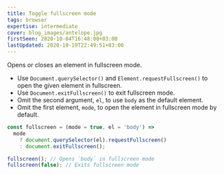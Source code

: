 ```yaml
---
title: Toggle fullscreen mode
tags: browser
expertise: intermediate
cover: blog_images/antelope.jpg
firstSeen: 2020-10-04T16:48:00+03:00
lastUpdated: 2020-10-19T22:49:51+03:00
---
```


Opens or closes an element in fullscreen mode.

- Use `Document.querySelector()` and `Element.requestFullscreen()` to open the given element in fullscreen.
- Use `Document.exitFullscreen()` to exit fullscreen mode.
- Omit the second argument, `el`, to use `body` as the default element.
- Omit the first element, `mode`, to open the element in fullscreen mode by default.

```js
const fullscreen = (mode = true, el = 'body') =>
  mode
    ? document.querySelector(el).requestFullscreen()
    : document.exitFullscreen();
```

```js
fullscreen(); // Opens `body` in fullscreen mode
fullscreen(false); // Exits fullscreen mode
```
